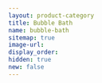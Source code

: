 ```yaml
---
layout: product-category
title: Bubble Bath
name: bubble-bath
sitemap: true
image-url:
display_order:
hidden: true
new: false
---
```

